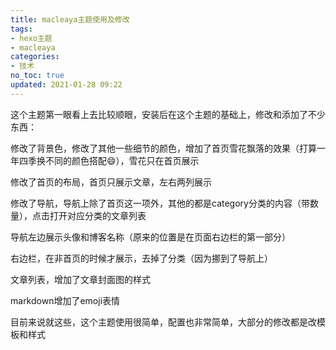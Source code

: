 ```yaml
---
title: macleaya主题使用及修改
tags:
- hexo主题
- macleaya
categories:
- 技术
no_toc: true
updated: 2021-01-28 09:22
---
```


这个主题第一眼看上去比较顺眼，安装后在这个主题的基础上，修改和添加了不少东西：

修改了背景色，修改了其他一些细节的颜色，增加了首页雪花飘落的效果（打算一年四季换不同的颜色搭配:smile:），雪花只在首页展示

修改了首页的布局，首页只展示文章，左右两列展示

修改了导航，导航上除了首页这一项外，其他的都是category分类的内容（带数量），点击打开对应分类的文章列表

导航左边展示头像和博客名称（原来的位置是在页面右边栏的第一部分）

右边栏，在非首页的时候才展示，去掉了分类（因为挪到了导航上）

文章列表，增加了文章封面图的样式

markdown增加了emoji表情

目前来说就这些，这个主题使用很简单，配置也非常简单，大部分的修改都是改模板和样式



